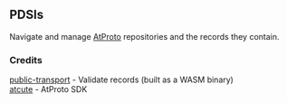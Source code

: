 ## PDSls

Navigate and manage [AtProto](https://atproto.com/) repositories and the records they contain.

### Credits

[public-transport](https://github.com/goeo-/public-transport) - Validate records (built as a WASM binary)\
[atcute](https://github.com/mary-ext/atcute) - AtProto SDK
